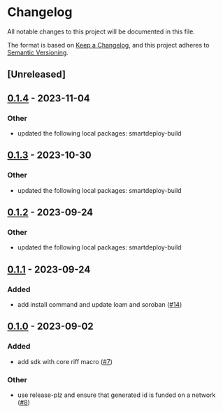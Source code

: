 # Changelog
All notable changes to this project will be documented in this file.

The format is based on [Keep a Changelog](https://keepachangelog.com/en/1.0.0/),
and this project adheres to [Semantic Versioning](https://semver.org/spec/v2.0.0.html).

## [Unreleased]

## [0.1.4](https://github.com/TENK-DAO/smartdeploy/compare/smartdeploy-macros-v0.1.3...smartdeploy-macros-v0.1.4) - 2023-11-04

### Other
- updated the following local packages: smartdeploy-build

## [0.1.3](https://github.com/TENK-DAO/smartdeploy/compare/smartdeploy-macros-v0.1.2...smartdeploy-macros-v0.1.3) - 2023-10-30

### Other
- updated the following local packages: smartdeploy-build

## [0.1.2](https://github.com/TENK-DAO/smartdeploy/compare/smartdeploy-macros-v0.1.1...smartdeploy-macros-v0.1.2) - 2023-09-24

### Other
- updated the following local packages: smartdeploy-build

## [0.1.1](https://github.com/TENK-DAO/smartdeploy/compare/smartdeploy-macros-v0.1.0...smartdeploy-macros-v0.1.1) - 2023-09-24

### Added
- add install command and update loam and soroban ([#14](https://github.com/TENK-DAO/smartdeploy/pull/14))

## [0.1.0](https://github.com/TENK-DAO/smartdeploy/releases/tag/smartdeploy-macros-v0.1.0) - 2023-09-02

### Added
- add sdk with core riff macro ([#7](https://github.com/TENK-DAO/smartdeploy/pull/7))

### Other
- use release-plz and ensure that generated id is funded on a network  ([#8](https://github.com/TENK-DAO/smartdeploy/pull/8))
